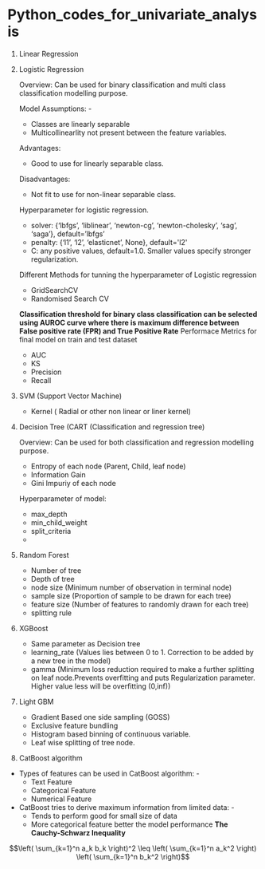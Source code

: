 ﻿# Python_codes_for_univariate_analysis
 
1. Linear Regression
2. Logistic Regression

   Overview:
   Can be used for binary classification and multi class classification modelling purpose.

   Model Assumptions: -
   - Classes are linearly separable
   - Multicollinearlity not present between the feature variables.
   
   Advantages:
   - Good to use for linearly separable class.

   Disadvantages:
   - Not fit to use for non-linear separable class.
   
   Hyperparameter for logistic regression.
   - solver: {‘lbfgs’, ‘liblinear’, ‘newton-cg’, ‘newton-cholesky’, ‘sag’, ‘saga’}, default=’lbfgs’
   - penalty: {‘l1’, ‘l2’, ‘elasticnet’, None}, default='l2'
   - C: any positive values, default=1.0. Smaller values specify stronger regularization.

   Different Methods for tunning the hyperparameter of Logistic regression
   - GridSearchCV
   - Randomised Search CV
   
   **Classification threshold for binary class classification can be selected using AUROC curve where there is maximum difference between False positive rate (FPR) and True Positive Rate**
   Performace Metrics for final model on train and test dataset
   - AUC
   - KS
   - Precision
   - Recall
     
4. SVM (Support Vector Machine)
   - Kernel ( Radial or other non linear or liner kernel)
     
5. Decision Tree (CART (Classification and regression tree)

   Overview:
   Can be used for both classification and regression modelling purpose.
   
   - Entropy of each node (Parent, Child, leaf node)
   - Information Gain 
   - Gini Impuriy of each node

   Hyperparameter of model:
   - max_depth
   - min_child_weight
   - split_criteria
   - 
7. Random Forest
   - Number of tree
   - Depth of tree
   - node size (Minimum number of observation in terminal node)
   - sample size (Proportion of sample to be drawn for each tree)
   - feature size (Number of features to randomly drawn for each tree)
   - splitting rule
8. XGBoost
   - Same parameter as Decision tree
   - learning_rate (Values lies between 0 to 1. Correction to be added by a new tree in the model)
   - gamma (Minimum loss reduction required to make a further splitting on leaf node.Prevents overfitting and puts Regularization parameter. Higher value less will be overfitting (0,inf))
9. Light GBM
   - Gradient Based one side sampling (GOSS)
   - Exclusive feature bundling
   - Histogram based binning of continuous variable.
   - Leaf wise splitting of tree node.
10. CatBoost algorithm
   - Types of features can be used in CatBoost algorithm: -
      - Text Feature
      - Categorical Feature
      - Numerical Feature
   - CatBoost tries to derive maximum information from limited data: -
      - Tends to perform good for small size of data
      - More categorical feature better the model performance
**The Cauchy-Schwarz Inequality**

```math
\left( \sum_{k=1}^n a_k b_k \right)^2 \leq \left( \sum_{k=1}^n a_k^2 \right) \left( \sum_{k=1}^n b_k^2 \right)
```
